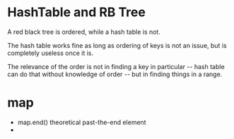 # HashTable and RB Tree
A red black tree is ordered, while a hash table is not.

The hash table works fine as long as ordering of keys is not an issue, but is completely useless once it is.

The relevance of the order is not in finding a key in particular -- hash table can do that without knowledge of order -- but in finding things in a range. 

# map
- map.end() theoretical past-the-end element
- 